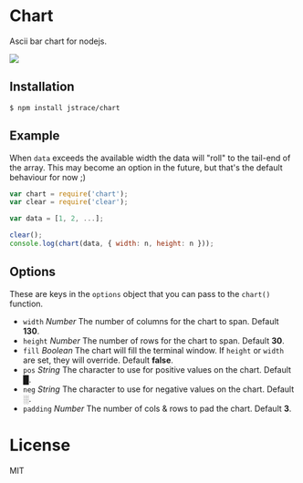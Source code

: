 
# Chart

  Ascii bar chart for nodejs.

  ![](https://dl.dropboxusercontent.com/u/6396913/misc/Screen%20Shot%202014-02-27%20at%208.56.42%20AM.png)

## Installation

```
$ npm install jstrace/chart
```

## Example

 When `data` exceeds the available width the data will "roll" to the tail-end
 of the array. This may become an option in the future, but that's the default
 behaviour for now ;)

```js
var chart = require('chart');
var clear = require('clear');

var data = [1, 2, ...];

clear();
console.log(chart(data, { width: n, height: n }));
```

## Options

These are keys in the `options` object that you can pass to the `chart()` function.

- `width` _Number_ The number of columns for the chart to span. Default __130__.
- `height` _Number_ The number of rows for the chart to span. Default __30__.
- `fill` _Boolean_ The chart will fill the terminal window.  If `height` or `width` are set, they will override. Default __false__.
- `pos` _String_ The character to use for positive values on the chart. Default __█__.
- `neg` _String_ The character to use for negative values on the chart. Default __░__.
- `padding` _Number_ The number of cols & rows to pad the chart. Default __3__.

# License

  MIT
